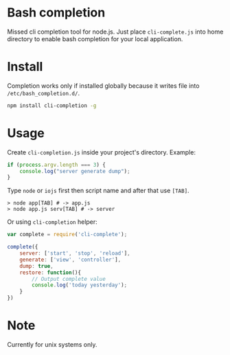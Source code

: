 # Bash completion

Missed cli completion tool for node.js. Just place `cli-complete.js` into home directory to enable bash completion
for your local application.

# Install

Completion works only if installed globally because it writes file into `/etc/bash_completion.d/`.

```bash
npm install cli-completion -g
```

# Usage

Create `cli-completion.js` inside your project's directory. Example:

```javascript
if (process.argv.length === 3) {
    console.log("server generate dump");
}
```

Type `node` or `iojs` first then script name and after that use `[TAB]`.

```
> node app[TAB] # -> app.js
> node app.js serv[TAB] # -> server
```

Or using `cli-completion` helper:

```javascript
var complete = require('cli-complete');

complete({
    server: ['start', 'stop', 'reload'],
    generate: ['view', 'controller'],
    dump: true,
    restore: function(){
        // Output complete value
        console.log('today yesterday');
    }
})
```

# Note

Currently for unix systems only.